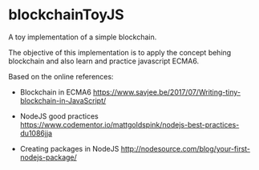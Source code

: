 # blockchainToyJS
A toy implementation of a simple blockchain.

The objective of this implementation is to apply the concept behing blockchain and also learn and practice javascript ECMA6.

Based on the online references:
* Blockchain in ECMA6 https://www.savjee.be/2017/07/Writing-tiny-blockchain-in-JavaScript/

*  NodeJS good practices https://www.codementor.io/mattgoldspink/nodejs-best-practices-du1086jja

* Creating packages in  NodeJS http://nodesource.com/blog/your-first-nodejs-package/

